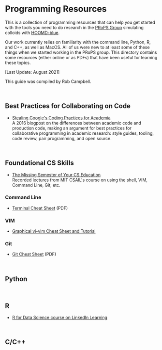 # Programming Resources

This is a collection of programming resources that can help you get started with the tools you need to do research in the [PRoPS Group] simulating colloids with [HOOMD-blue].

Our work currently relies on familiarity with the command line, Python, R, and C++, as well as MacOS. All of us were new to at least some of these things when we started working in the PRoPS group. This directory contains some resources (either online or as PDFs) that have been useful for learning these topics.

[Last Update: August 2021]

This guide was compiled by Rob Campbell.

[PRoPS Group]: https://web.northeastern.edu/complexfluids/
[HOOMD-blue]: http://glotzerlab.engin.umich.edu/hoomd-blue/
<br>

## Best Practices for Collaborating on Code

* [Stealing Google's Coding Practices for Academia]<br>
A 2016 blogpost on the differences between academic code and production code, making an argument for best practices for collaborative programming in academic research: style guides, tooling, code review, pair programming, and open source.

[Stealing Google's Coding Practices for Academia]: https://da-data.blogspot.com/2016/04/stealing-googles-coding-practices-for.html?m=1
<br>

## Foundational CS Skills

* [The Missing Semester of Your CS Education]<br>
Recorded lectures from MIT CSAIL's course on using the shell, VIM, Command Line, Git, etc.

[The Missing Semester of Your CS Education]: https://missing.csail.mit.edu/

### Command Line

* [Terminal Cheat Sheet](https://github.com/rob10campbell/PRoPS-colloids_setup/blob/main/Programming-Resources/terminal-basics-cheatsheet.pdf) (PDF)

### VIM

* [Graphical vi-vim Cheat Sheet and Tutorial]

[Graphical vi-vim Cheat Sheet and Tutorial]: http://www.viemu.com/a_vi_vim_graphical_cheat_sheet_tutorial.html

### Git

* [Git Cheat Sheet](https://github.com/rob10campbell/PRoPS-colloids_setup/blob/main/Programming-Resources/git-cheat-sheet_USletter.pdf) (PDF)
<br>

## Python

<br>

## R

* [R for Data Science course on LinkedIn Learning]

[R for Data Science course on LinkedIn Learning]: https://www.linkedin.com/learning/learning-r-2/r-for-data-science?u=74653650
<br>

## C/C++


